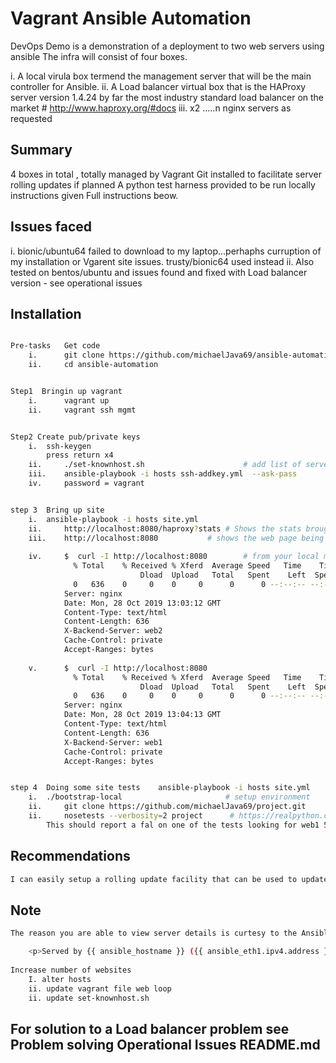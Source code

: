 # Vagrant Ansible Automation 

DevOps Demo is a demonstration of a deployment to two web servers using ansible
The infra will consist of four boxes. 

i. A local virula box termend the management server that will be the main controller for Ansible.
ii. A Load balancer virtual box that is the HAProxy server version 1.4.24 by far the most industry standard load balancer on the market # http://www.haproxy.org/#docs
iii. x2 .....n nginx servers as requested

## Summary 

4 boxes in total , totally managed by Vagrant
Git installed to facilitate server rolling updates if planned
A python test harness provided to be run locally instructions given
Full instructions beow.

## Issues faced

i. bionic/ubuntu64 failed to download to my laptop...perhaphs curruption of my installation or Vgarent site issues. trusty/bionic64 used instead
ii. Also tested on bentos/ubuntu and issues found and fixed with Load balancer version  - see operational issues

## Installation

```bash

Pre-tasks   Get code
	i.  	git clone https://github.com/michaelJava69/ansible-automation.git
	ii. 	cd ansible-automation
```
```bash

Step1  Bringin up vagrant 
 	i.  	vagrant up
 	ii. 	vagrant ssh mgmt
```
```bash

Step2 Create pub/private keys
	i. 	ssh-keygen
		press return x4
	ii. 	./set-knownhost.sh                      # add list of server alias to knowhost on mgmt server
	iii. 	ansible-playbook -i hosts ssh-addkey.yml  --ask-pass 
	iv.     password = vagrant
```
```bash

step 3  Bring up site
	i. 	ansible-playbook -i hosts site.yml
	ii.     http://localhost:8080/haproxy?stats	# Shows the stats brought back by haproxy   	#from your local machine please
	iii.	http://localhost:8080    		# shows the web page being load balanced	#from your local machine pleasel
	
	iv.     $  curl -I http://localhost:8080        # from your local machine please
			  % Total    % Received % Xferd  Average Speed   Time    Time     Time  Current
							 Dload  Upload   Total   Spent    Left  Speed
			  0   636    0     0    0     0      0      0 --:--:-- --:--:-- --:--:--     0HTTP/1.1 200 OK
			Server: nginx
			Date: Mon, 28 Oct 2019 13:03:12 GMT
			Content-Type: text/html
			Content-Length: 636
			X-Backend-Server: web2
			Cache-Control: private
			Accept-Ranges: bytes
			
	v.      $  curl -I http://localhost:8080
			  % Total    % Received % Xferd  Average Speed   Time    Time     Time  Current
							 Dload  Upload   Total   Spent    Left  Speed
			  0   636    0     0    0     0      0      0 --:--:-- --:--:-- --:--:--     0HTTP/1.1 200 OK
			Server: nginx
			Date: Mon, 28 Oct 2019 13:04:13 GMT
			Content-Type: text/html
			Content-Length: 636
			X-Backend-Server: web1
			Cache-Control: private
			Accept-Ranges: bytes
```
```bash

step 4  Doing some site tests    ansible-playbook -i hosts site.yml		 # from your local machine please/ ubuntu64 please with Pythin installed
	i. 	./bootstrap-local						# setup environment 
	ii. 	git clone https://github.com/michaelJava69/project.git
	ii. 	nosetests --verbosity=2 project      # https://realpython.com/testing-third-party-apis-with-mocks/
		This should report a fal on one of the tests looking for web1 50% of the time


```

## Recommendations

```bash
I can easily setup a rolling update facility that can be used to update the website in seres so that no loss of service happens

```

	
## Note

```bash
The reason you are able to view server details is curtesy to the Ansible Gather facts command being turend on which provides following details in index.html file

	<p>Served by {{ ansible_hostname }} ({{ ansible_eth1.ipv4.address }}).</p>
	
Increase number of websites
	I. alter hosts
	ii. update vagrant file web loop
	ii. update set-knownhost.sh  
```


## For solution to a Load balancer problem see Problem solving Operational Issues README.md
